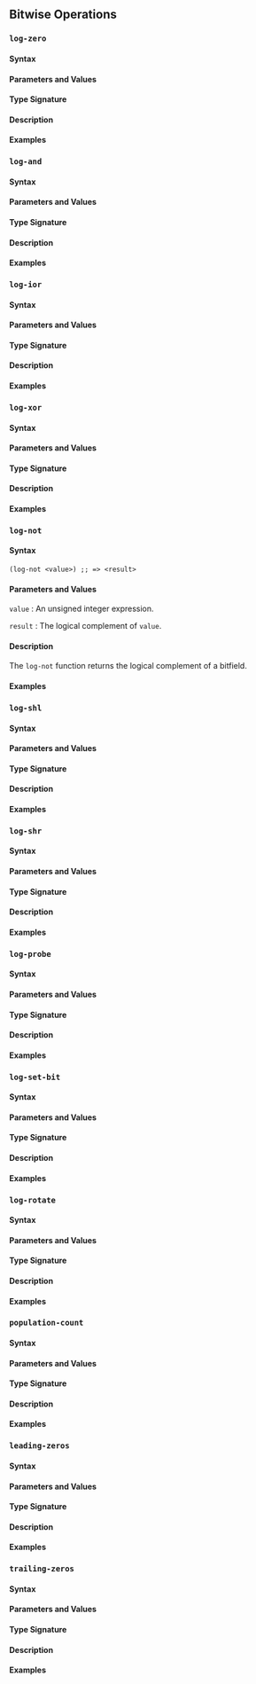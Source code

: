 ## Bitwise Operations

### `log-zero`

#### Syntax

#### Parameters and Values

#### Type Signature

#### Description

#### Examples

### `log-and`

#### Syntax

#### Parameters and Values

#### Type Signature

#### Description

#### Examples

### `log-ior`

#### Syntax

#### Parameters and Values

#### Type Signature

#### Description

#### Examples

### `log-xor`

#### Syntax

#### Parameters and Values

#### Type Signature

#### Description

#### Examples

### `log-not`

#### Syntax

```
(log-not <value>) ;; => <result>
```

#### Parameters and Values

`value`
: An unsigned integer expression.

`result`
: The logical complement of `value`.

#### Description

The `log-not` function returns the logical complement of a bitfield.

#### Examples

### `log-shl`

#### Syntax

#### Parameters and Values

#### Type Signature

#### Description

#### Examples

### `log-shr`

#### Syntax

#### Parameters and Values

#### Type Signature

#### Description

#### Examples

### `log-probe`

#### Syntax

#### Parameters and Values

#### Type Signature

#### Description

#### Examples

### `log-set-bit`

#### Syntax

#### Parameters and Values

#### Type Signature

#### Description

#### Examples

### `log-rotate`

#### Syntax

#### Parameters and Values

#### Type Signature

#### Description

#### Examples

### `population-count`

#### Syntax

#### Parameters and Values

#### Type Signature

#### Description

#### Examples

### `leading-zeros`

#### Syntax

#### Parameters and Values

#### Type Signature

#### Description

#### Examples

### `trailing-zeros`

#### Syntax

#### Parameters and Values

#### Type Signature

#### Description

#### Examples

